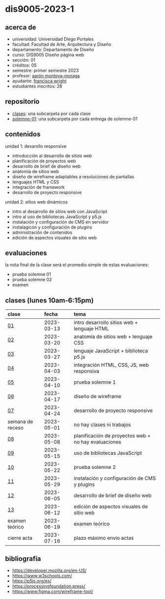 # dis9005-2023-1

## acerca de

- universidad: Universidad Diego Portales
- facultad: Facultad de Arte, Arquitectura y Diseño
- departamento: Departamento de Diseño
- curso: DIS9005 Diseño página web
- sección: 01
- créditos: 05
- semestre: primer semestre 2023
- profesor: [aarón montoya-moraga](https://github.com/montoyamoraga/)
- ayudante: [francisca wright](https://github.com/Frantastic10)
- estudiantes inscritos: 28

## repositorio

- [clases](./clases/): una subcarpeta por cada clase
- [solemne-01](./solemne-01/): una subcarpeta por cada entrega de solemne-01

## contenidos

unidad 1: desarollo responsive

- introducción al desarrollo de sitios web
- planificación de proyectos web
- desarrollo de brief de diseño web
- anatomía de sitios web
- diseño de wireframe adaptables a resoluciones de pantallas
- lenguajes HTML y CSS
- integración de framework
- desarrollo de proyecto responsive

unidad 2: sitios web dinámicos

- intro al desarrollo de sitios web con JavaScript
- intro al uso de bibliotecas JavaScript y p5.js
- instalación y configuración de CMS en servidor
- instalagicón y configuración de plugins
- administración de contenidos
- edición de aspectos visuales de sitio web

## evaluaciones

la nota final de la clase será el promedio simple de estas evaluaciones:

- prueba solemne 01
- prueba solemne 02
- examen

## clases (lunes 10am-6:15pm)

| clase                  | fecha      | tema                                                 |
| :--------------------- | :--------- | :--------------------------------------------------- |
| [01](clases/clase-01/) | 2023-03-13 | intro desarrollo sitios web + lenguaje HTML          |
| [02](clases/clase-02/) | 2023-03-20 | anatomía de sitios web + lenguaje CSS                |
| [03](clases/clase-03/) | 2023-03-27 | lenguaje JavaScript + biblioteca p5.js               |
| [04](clases/clase-04/) | 2023-04-03 | integración HTML, CSS, JS, web responsiva            |
| [05](clases/clase-05/) | 2023-04-10 | prueba solemne 1                                     |
| [06](clases/clase-06/) | 2023-04-17 | diseño de wireframe                                  |
| [07](clases/clase-07/) | 2023-04-24 | desarrollo de proyecto responsive                    |
| semana de receso       | 2023-05-01 | no hay clases ni trabajos                            |
| [08](clases/clase-08/) | 2023-05-08 | planificación de proyectos web + no hay evaluaciones |
| [09](clases/clase-09/) | 2023-05-15 | uso de bibliotecas JavaScript                        |
| [10](clases/clase-10/) | 2023-05-22 | prueba solemne 2                                     |
| [11](clases/clase-11/) | 2023-05-29 | instalación y configuración de CMS y plugins         |
| [12](clases/clase-12/) | 2023-06-05 | desarrollo de brief de diseño web                    |
| [13](clases/clase-13/) | 2023-06-12 | edición de aspectos visuales de sitio web            |
| examen teórico         | 2023-06-19 | examen teórico                                       |
| cierre acta            | 2023-07-16 | plazo máximo envío actas                             |

## bibliografía

- https://developer.mozilla.org/en-US/
- https://www.w3schools.com/
- https://p5js.org/es/
- https://processingfoundation.press/
- https://www.figma.com/wireframe-tool/
